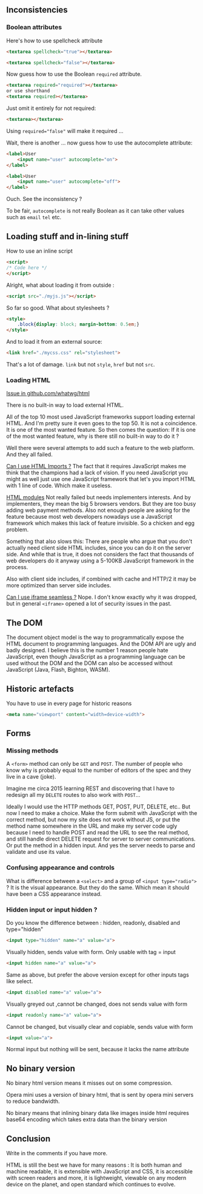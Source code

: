 ## Inconsistencies

### Boolean attributes

Here's how to use spellcheck attribute

```html
<textarea spellcheck="true"></textarea>
```

```html
<textarea spellcheck="false"></textarea>
```

Now guess how to use the Boolean `required` attribute.

```html
<textarea required="required"></textarea>
or use shorthand
<textarea required></textarea>
```

Just omit it entirely for not required:

```html
<textarea></textarea>
```

Using `required="false"` will make it required ...

Wait, there is another ... now guess how to use the autocomplete attribute:

```html
<label>User
    <input name="user" autocomplete="on">
</label>
```

```html
<label>User
    <input name="user" autocomplete="off">
</label>
```

Ouch. See the inconsistency ?

To be fair, `autocomplete` is not really Boolean as it can take other values such as `email` `tel` etc.

## Loading stuff and in-lining stuff

How to use an inline script

```html
<script>
/* Code here */
</script>
```

Alright, what about loading it from outside :


```html
<script src="./myjs.js"></script>
```

So far so good. What about stylesheets ?


```html
<style>
    .block{display: block; margin-bottom: 0.5em;}
</style>
```

And to load it from an external source:

```html
<link href="./mycss.css" rel="stylesheet">
```

That's a lot of damage. `link` but not `style`, `href` but not `src`.

### Loading HTML

[Issue in github.com/whatwg/html](https://github.com/whatwg/html/issues/2791)

There is no built-in way to load external HTML.

All of the top 10 most used JavaScript frameworks support loading external HTML. And I'm pretty sure it even goes to the top 50. It is not a coincidence. It is one of the most wanted feature. So then comes the question: If it is one of the most wanted feature, why is there still no built-in way to do it ?

Well there were several attempts to add such a feature to the web platform. And they all failed.

[Can I use HTML Imports ?](https://caniuse.com/imports) The fact that it requires JavaScript makes me think that the champions had a lack of vision. If you need JavaScript you might as well just use one JavaScript framework that let's you import HTML with 1 line of code. Which make it useless.

[HTML modules](https://github.com/WICG/webcomponents/blob/gh-pages/proposals/html-modules-explainer.md) Not really failed but needs implementers interests. And by implementers, they mean the big 5 browsers vendors. But they are too busy adding web payment methods. Also not enough people are asking for the feature because most web developers nowadays use a JavaScript framework which makes this lack of feature invisible. So a chicken and egg problem.

Something that also slows this: There are people who argue that you don't actually need client side HTML includes, since you can do it on the server side. And while that is true, it does not considers the fact that thousands of web developers do it anyway using a 5-100KB JavaScript framework in the process.

Also with client side includes, if combined with cache and HTTP/2 it may be more optimized than server side includes.

[Can I use iframe seamless ?](https://caniuse.com/iframe-seamless) Nope. I don't know exactly why it was dropped, but in general `<iframe>` opened a lot of security issues in the past.

## The DOM

The document object model is the way to programmatically expose the HTML document to programming languages. And the DOM API are ugly and badly designed. I believe this is the number 1 reason people hate JavaScript, even though JavaScript as a programming language can be used without the DOM and the DOM can also be accessed without JavaScript (Java, Flash, Bighton, WASM).

## Historic artefacts

You have to use in every page for historic reasons

```html
<meta name="viewport" content="width=device-width">
```

## Forms

### Missing methods

A `<form>` method can only be `GET` and `POST`. The number of people who know why is probably equal to the number of editors of the spec and they live in a cave (joke).

Imagine me circa 2015 learning REST and discovering that I have to redesign all my `DELETE` routes to also work with `POST`...

Ideally I would use the HTTP methods GET, POST, PUT, DELETE, etc.. But now I need to make a choice. Make the form submit with JavaScript with the correct method, but now my site does not work without JS, or put the method name somewhere in the URL and make my server code ugly because I need to handle POST and read the URL to see the real method, and still handle direct DELETE request for server to server communications. Or put the method in a hidden input. And yes the server needs to parse and validate and use its value.

### Confusing appearance and controls

What is difference between a `<select>` and a group of  `<input type="radio">` ? It is the visual appearance. But they do the same. Which mean it should have been a CSS appearance instead.

### Hidden input or input hidden ?

Do you know the difference between : hidden, readonly, disabled and type="hidden"

```html
<input type="hidden" name="a" value="a">
```

Visually hidden, sends value with form. Only usable with tag = input

```html
<input hidden name="a" value="a">
```

Same as above, but prefer the above version except for other inputs tags like select.

```html
<input disabled name="a" value="a">
```

Visually greyed out ,cannot be changed, does not sends value with form

```html
<input readonly name="a" value="a">
```

Cannot be changed, but visually clear and copiable, sends value with form

```html
<input value="a">
```

Normal input but nothing will be sent, because it lacks the name attribute

## No binary version

No binary html version means it misses out on some compression.

Opera mini uses a version of binary html, that is sent by opera mini servers to reduce bandwidth.

No binary means that inlining binary data like images inside html requires base64 encoding which takes extra data than the binary version

## Conclusion

Write in the comments if you have more.

HTML is still the best we have for many reasons : It is both human and machine readable, it is extensible with JavaScript and CSS, it is accessible with screen readers and more, it is lightweight, viewable on any modern device on the planet, and open standard which continues to evolve.
